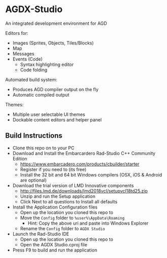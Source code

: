 # AGDX-Studio
An integrated development environment for AGD

Editors for:
* Images (Sprites, Objects, Tiles/Blocks)
* Map
* Messages
* Events (Code)
  * Syntax highlighting editor
  * Code folding

Automated build system:
* Produces AGD compiler output on the fly
* Automatic compiled output

Themes:
* Multiple user selectable UI themes
* Dockable content editors and helper panel


## Build Instructions

* Clone this repo on to your PC
* Download and Install the Embarcardero Rad-Studio C++ Community Edition
  * https://www.embarcadero.com/products/cbuilder/starter
  * Register if you need to (its free)
  * Install the 32 bit and 64 bit Windows compilers (OSX, iOS & Android are optional)
* Download the trial version of LMD Innovative components
  * http://files.lmd.de/downloads/lmd2018vcl/setupvcl18td25.zip
  * Unzip and run the Setup application
  * Click Next to all questions to Install all defaults
* Install the Application Configuration files
  * Open up the location you cloned this repo to
  * Move the ```Config``` folder to ```%user%\AppData\Roaming```
    * Hint: Copy the above uri and paste into Windows Explorer
  * Rename the ```Config``` folder to ```AGDX Studio```
* Launch the Rad-Studio IDE
  * Open up the location you cloned this repo to
  * Open the AGDX Studio.cproj file
* Press F9 to build and run the application

